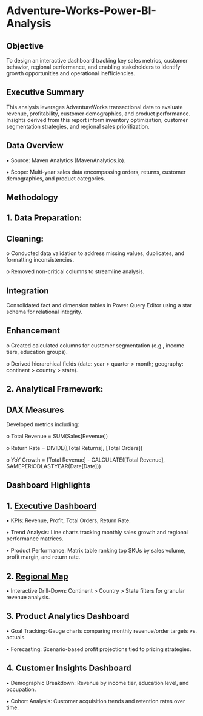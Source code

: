 # Adventure-Works-Power-BI-Analysis
## Objective
To design an interactive dashboard tracking key sales metrics, customer behavior, regional performance, and enabling stakeholders to identify growth opportunities and operational inefficiencies.
## Executive Summary
This analysis leverages AdventureWorks transactional data to evaluate revenue, profitability, customer demographics, and product performance. Insights derived from this report inform inventory optimization, customer segmentation strategies, and regional sales prioritization.
## Data Overview

•	Source: Maven Analytics (MavenAnalytics.io).

•	Scope: Multi-year sales data encompassing orders, returns, customer demographics, and product categories.
## Methodology
## 1. Data Preparation:

## Cleaning:

o	Conducted data validation to address missing values, duplicates, and formatting inconsistencies.

o	Removed non-critical columns to streamline analysis.

## Integration
Consolidated fact and dimension tables in Power Query Editor using a star schema for relational integrity.

## Enhancement
o	Created calculated columns for customer segmentation (e.g., income tiers, education groups).

o	Derived hierarchical fields (date: year > quarter > month; geography: continent > country > state).

## 2. Analytical Framework:

## DAX Measures 

Developed metrics including:

o	Total Revenue = SUM(Sales[Revenue])

o	Return Rate = DIVIDE([Total Returns], [Total Orders])

o	YoY Growth = [Total Revenue] - CALCULATE([Total Revenue], SAMEPERIODLASTYEAR(Date[Date]))

## Dashboard Highlights  
## 1. <a href="https://github.com/Huan11data/Adventure-Works-Power-BI-Analysis/blob/main/Executive Dashboard.png">Executive Dashboard</a>
   
•	KPIs: Revenue, Profit, Total Orders, Return Rate.

•	Trend Analysis: Line charts tracking monthly sales growth and regional performance matrices.

•	Product Performance: Matrix table ranking top SKUs by sales volume, profit margin, and return rate.

## 2. <a href= "https://github.com/Huan11data/Adventure-Works-Power-BI-Analysis/blob/main/Regional Map.png"> Regional Map</a>

•	Interactive Drill-Down: Continent > Country > State filters for granular revenue analysis.

## 3. Product Analytics Dashboard

•	Goal Tracking: Gauge charts comparing monthly revenue/order targets vs. actuals.

•	Forecasting: Scenario-based profit projections tied to pricing strategies.

## 4. Customer Insights Dashboard

•	Demographic Breakdown: Revenue by income tier, education level, and occupation.

•	Cohort Analysis: Customer acquisition trends and retention rates over time.





